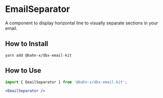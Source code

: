 # EmailSeparator

A component to display horizontal line to visually separate sections in your email.

## How to Install

```
yarn add @bahn-x/dbx-email-kit
```

## How to Use

```js
import { EmailSeparator } from '@bahn-x/dbx-email-kit';
```
```jsx
<EmailSeparator />
```
